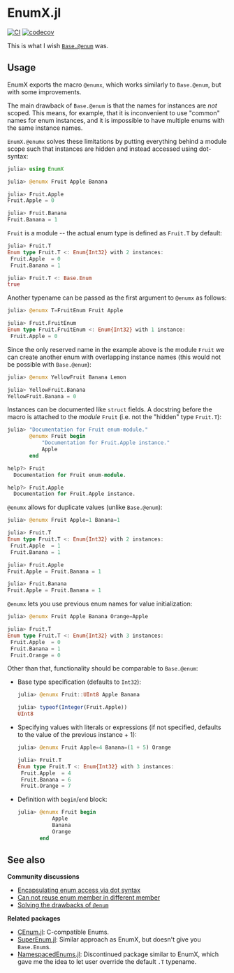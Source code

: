 # EnumX.jl

[![CI][gh-actions-img]][gh-actions-url]
[![codecov][codecov-img]][codecov-url]

This is what I wish [`Base.@enum`][at-enum] was.

## Usage

EnumX exports the macro `@enumx`, which works similarly to `Base.@enum`, but with
some improvements.

The main drawback of `Base.@enum` is that the names for instances
are *not* scoped. This means, for example, that it is inconvenient to use "common" names
for enum instances, and it is impossible to have multiple enums with the same instance
names.

`EnumX.@enumx` solves these limitations by putting everything behind a module scope such
that instances are hidden and instead accessed using dot-syntax:

```julia
julia> using EnumX

julia> @enumx Fruit Apple Banana

julia> Fruit.Apple
Fruit.Apple = 0

julia> Fruit.Banana
Fruit.Banana = 1
```

`Fruit` is a module -- the actual enum type is defined as `Fruit.T` by default:

```julia
julia> Fruit.T
Enum type Fruit.T <: Enum{Int32} with 2 instances:
 Fruit.Apple  = 0
 Fruit.Banana = 1

julia> Fruit.T <: Base.Enum
true
```

Another typename can be passed as the first argument to `@enumx` as follows:

```julia
julia> @enumx T=FruitEnum Fruit Apple

julia> Fruit.FruitEnum
Enum type Fruit.FruitEnum <: Enum{Int32} with 1 instance:
 Fruit.Apple = 0
```

Since the only reserved name in the example above is the module `Fruit` we can create
another enum with overlapping instance names (this would not be possible with `Base.@enum`):

```julia
julia> @enumx YellowFruit Banana Lemon

julia> YellowFruit.Banana
YellowFruit.Banana = 0
```

Instances can be documented like `struct` fields. A docstring before the macro is
attached to the *module* `Fruit` (i.e. not the "hidden" type `Fruit.T`):

```julia
julia> "Documentation for Fruit enum-module."
       @enumx Fruit begin
           "Documentation for Fruit.Apple instance."
           Apple
       end

help?> Fruit
  Documentation for Fruit enum-module.

help?> Fruit.Apple
  Documentation for Fruit.Apple instance.
```

`@enumx` allows for duplicate values (unlike `Base.@enum`):

```julia
julia> @enumx Fruit Apple=1 Banana=1

julia> Fruit.T
Enum type Fruit.T <: Enum{Int32} with 2 instances:
 Fruit.Apple  = 1
 Fruit.Banana = 1

julia> Fruit.Apple
Fruit.Apple = Fruit.Banana = 1

julia> Fruit.Banana
Fruit.Apple = Fruit.Banana = 1
```

`@enumx` lets you use previous enum names for value initialization:

```julia
julia> @enumx Fruit Apple Banana Orange=Apple

julia> Fruit.T
Enum type Fruit.T <: Enum{Int32} with 3 instances:
 Fruit.Apple  = 0
 Fruit.Banana = 1
 Fruit.Orange = 0
```

Other than that, functionality should be comparable to `Base.@enum`:

 - Base type specification (defaults to `Int32`):
   ```julia
   julia> @enumx Fruit::UInt8 Apple Banana

   julia> typeof(Integer(Fruit.Apple))
   UInt8
   ```

 - Specifying values with literals or expressions (if not specified, defaults to the value
   of the previous instance + 1):
   ```julia
   julia> @enumx Fruit Apple=4 Banana=(1 + 5) Orange

   julia> Fruit.T
   Enum type Fruit.T <: Enum{Int32} with 3 instances:
    Fruit.Apple  = 4
    Fruit.Banana = 6
    Fruit.Orange = 7
   ```

 - Definition with `begin`/`end` block:
   ```julia
   julia> @enumx Fruit begin
              Apple
              Banana
              Orange
          end
   ```

## See also

**Community discussions**
 - [Encapsulating enum access via dot syntax][discourse-1]
 - [Can not reuse enum member in different member][discourse-2]
 - [Solving the drawbacks of `@enum`][discourse-3]

**Related packages**
 - [CEnum.jl][CEnum]: C-compatible Enums.
 - [SuperEnum.jl][SuperEnum]: Similar approach as EnumX, but doesn't give you `Base.Enum`s.
 - [NamespacedEnums.jl][NamespacedEnums]: Discontinued package similar to EnumX, which
   gave me the idea to let user override the default `.T` typename.


[at-enum]: https://docs.julialang.org/en/v1/base/base/#Base.Enums.@enum
[discourse-1]: https://discourse.julialang.org/t/encapsulating-enum-access-via-dot-syntax/11785
[discourse-2]: https://discourse.julialang.org/t/cannot-reuse-enum-member-in-different-enum/21342
[discourse-3]: https://discourse.julialang.org/t/solving-the-drawbacks-of-enum/74506
[CEnum]: https://github.com/JuliaInterop/CEnum.jl
[SuperEnum]: https://github.com/kindlychung/SuperEnum.jl
[NamespacedEnums]: https://github.com/christopher-dG/NamespacedEnums.jl


[gh-actions-img]: https://github.com/fredrikekre/EnumX.jl/actions/workflows/ci.yml/badge.svg?branch=master&event=push
[gh-actions-url]: https://github.com/fredrikekre/EnumX.jl/actions/workflows/ci.yml

[codecov-img]: https://codecov.io/gh/fredrikekre/EnumX.jl/branch/master/graph/badge.svg?token=K7C8OASVZR
[codecov-url]: https://codecov.io/gh/fredrikekre/EnumX.jl
